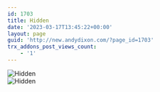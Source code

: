 ```yaml
---
id: 1703
title: Hidden
date: '2023-03-17T13:45:22+00:00'
layout: page
guid: 'http://new.andydixon.com/?page_id=1703'
trx_addons_post_views_count:
    - '1'
---
```


![Hidden](https://i0.wp.com/assets.g8x2.ldn.idrivee2-23.com/posters/Hidden%2001.jpg?w=1200&ssl=1 "Hidden")  
![Hidden](https://i0.wp.com/assets.g8x2.ldn.idrivee2-23.com/posters/Hidden%2002.jpg?w=1200&ssl=1 "Hidden")